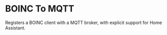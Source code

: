 # BOINC To MQTT

Registers a BOINC client with a MQTT broker, with explicit support for Home Assistant.
